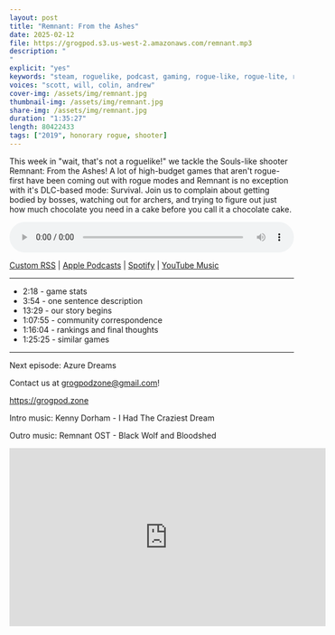 ```yaml
---
layout: post
title: "Remnant: From the Ashes"
date: 2025-02-12
file: https://grogpod.s3.us-west-2.amazonaws.com/remnant.mp3
description: "
"
explicit: "yes" 
keywords: "steam, roguelike, podcast, gaming, rogue-like, rogue-lite, roguelite"
voices: "scott, will, colin, andrew"
cover-img: /assets/img/remnant.jpg
thumbnail-img: /assets/img/remnant.jpg
share-img: /assets/img/remnant.jpg
duration: "1:35:27"
length: 80422433 
tags: ["2019", honorary rogue, shooter]
---
```


This week in "wait, that's not a roguelike!" we tackle the Souls-like shooter Remnant: From the Ashes! A lot of high-budget games that aren't rogue-first have been coming out with rogue modes and Remnant is no exception with it's DLC-based mode: Survival. Join us to complain about getting bodied by bosses, watching out for archers, and trying to figure out just how much chocolate you need in a cake before you call it a chocolate cake.

<div class="container">
  <audio controls style="width: 100%;">
    <source src="https://grogpod.s3.us-west-2.amazonaws.com/remnant.mp3" type="audio/mpeg">
  </audio>
</div>

[Custom RSS](https://grogpod.zone/feed.xml) | [Apple Podcasts](https://podcasts.apple.com/us/podcast/grogpod/id1650474911) | [Spotify](https://open.spotify.com/show/655SEhPUWIC77oO3hILe0b) | [YouTube Music](https://music.youtube.com/playlist?list=PL-ShOmyMvd4jYFChE6tgj0JYG8RKK4xe0) 

---
* 2:18 - game stats
* 3:54 - one sentence description
* 13:29 - our story begins
* 1:07:55 - community correspondence
* 1:16:04 - rankings and final thoughts
* 1:25:25 - similar games

---

Next episode: Azure Dreams

Contact us at grogpodzone@gmail.com!

https://grogpod.zone

Intro music: Kenny Dorham - I Had The Craziest Dream

Outro music: Remnant OST - Black Wolf and Bloodshed

<div class="embed-responsive embed-responsive-16by9">
<iframe width="560" height="315" src="https://www.youtube.com/embed/xxxxxxxxxxxxxx" title="YouTube video player" frameborder="0" allow="accelerometer; autoplay; clipboard-write; encrypted-media; gyroscope; picture-in-picture" allowfullscreen></iframe>
</div>
